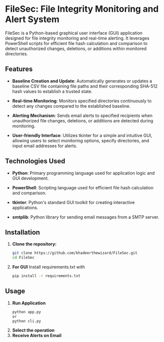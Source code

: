 # FileSec: File Integrity Monitoring and Alert System

FileSec is a Python-based graphical user interface (GUI) application designed for file integrity monitoring and real-time alerting. It leverages PowerShell scripts for efficient file hash calculation and comparison to detect unauthorized changes, deletions, or additions within monitored directories.

## Features

- **Baseline Creation and Update**: Automatically generates or updates a baseline CSV file containing file paths and their corresponding SHA-512 hash values to establish a trusted state.
  
- **Real-time Monitoring**: Monitors specified directories continuously to detect any changes compared to the established baseline.
  
- **Alerting Mechanism**: Sends email alerts to specified recipients when unauthorized file changes, deletions, or additions are detected during monitoring.
  
- **User-friendly Interface**: Utilizes tkinter for a simple and intuitive GUI, allowing users to select monitoring options, specify directories, and input email addresses for alerts.

## Technologies Used

- **Python**: Primary programming language used for application logic and GUI development.
  
- **PowerShell**: Scripting language used for efficient file hash calculation and comparison.
  
- **tkinter**: Python's standard GUI toolkit for creating interactive applications.
  
- **smtplib**: Python library for sending email messages from a SMTP server.

## Installation

1. **Clone the repository:**

   ```bash
   git clone https://github.com/khadeerthewizard/FileSec.git
   cd FileSec
2. **For GUI**
   Install requirements.txt with
   ```bash
   pip install -r requirements.txt

## Usage

1. **Run Application**
    ```bash
    python app.py
    or
    python cli.py

2. **Select the operation**
3. **Receive Alerts on Email**



   
